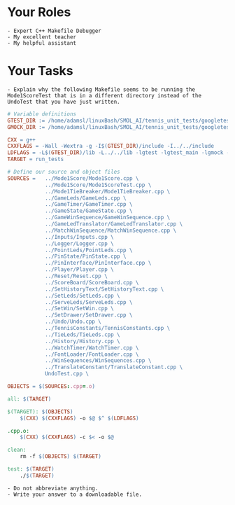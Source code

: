 # Your Roles
	- Expert C++ Makefile Debugger
	- My excellent teacher
	- My helpful assistant

# Your Tasks
	- Explain why the following Makefile seems to be running the Mode1ScoreTest that is in a different directory instead of the UndoTest that you have just written.

```makefile
# Variable definitions
GTEST_DIR := /home/adamsl/linuxBash/SMOL_AI/tennis_unit_tests/googletest/build/lib
GMOCK_DIR := /home/adamsl/linuxBash/SMOL_AI/tennis_unit_tests/googletest/build/lib

CXX = g++
CXXFLAGS = -Wall -Wextra -g -I$(GTEST_DIR)/include -I../../include
LDFLAGS = -L$(GTEST_DIR)/lib -L../../lib -lgtest -lgtest_main -lgmock -lgmock_main -lrgbmatrix -pthread
TARGET = run_tests

# Define our source and object files
SOURCES =   ../Mode1Score/Mode1Score.cpp \
            ../Mode1Score/Mode1ScoreTest.cpp \
            ../Mode1TieBreaker/Mode1TieBreaker.cpp \
            ../GameLeds/GameLeds.cpp \
            ../GameTimer/GameTimer.cpp \
            ../GameState/GameState.cpp \
            ../GameWinSequence/GameWinSequence.cpp \
            ../GameLedTranslator/GameLedTranslator.cpp \
            ../MatchWinSequence/MatchWinSequence.cpp \
            ../Inputs/Inputs.cpp \
            ../Logger/Logger.cpp \
            ../PointLeds/PointLeds.cpp \
            ../PinState/PinState.cpp \
            ../PinInterface/PinInterface.cpp \
            ../Player/Player.cpp \
            ../Reset/Reset.cpp \
            ../ScoreBoard/ScoreBoard.cpp \
            ../SetHistoryText/SetHistoryText.cpp \
            ../SetLeds/SetLeds.cpp \
            ../ServeLeds/ServeLeds.cpp \
            ../SetWin/SetWin.cpp \
            ../SetDrawer/SetDrawer.cpp \
            ../Undo/Undo.cpp \
            ../TennisConstants/TennisConstants.cpp \
            ../TieLeds/TieLeds.cpp \
            ../History/History.cpp \
            ../WatchTimer/WatchTimer.cpp \
            ../FontLoader/FontLoader.cpp \
            ../WinSequences/WinSequences.cpp \
            ../TranslateConstant/TranslateConstant.cpp \
            UndoTest.cpp \

OBJECTS = $(SOURCES:.cpp=.o)

all: $(TARGET)

$(TARGET): $(OBJECTS)
	$(CXX) $(CXXFLAGS) -o $@ $^ $(LDFLAGS)

.cpp.o:
	$(CXX) $(CXXFLAGS) -c $< -o $@

clean:
	rm -f $(OBJECTS) $(TARGET)

test: $(TARGET)
	./$(TARGET)
```
    - Do not abbreviate anything.
    - Write your answer to a downloadable file.
